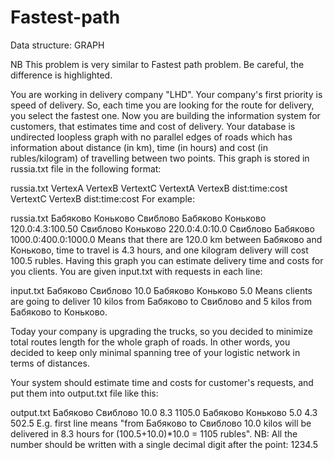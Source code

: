 # Fastest-path
Data structure: GRAPH

NB This problem is very similar to Fastest path problem. Be careful, the difference is highlighted. 

You are working in delivery company "LHD". Your company's first priority is speed of delivery. So, each time you are looking for the route for delivery, you select the fastest one. 
Now you are building the information system for customers, that estimates time and cost of delivery. Your database is undirected loopless graph with no parallel edges of roads which has information about distance (in km), time (in hours) and cost (in rubles/kilogram) of travelling between two points. This graph is stored in russia.txt file in the following format: 

russia.txt
VertexA VertexB VertextC
VertextA VertexB dist:time:cost VertextC VertexB dist:time:cost
For example: 

russia.txt
Бабяково Коньково Свиблово
Бабяково Коньково 120.0:4.3:100.50 Свиблово Коньково 220.0:4.0:10.0 Свиблово Бабяково 1000.0:400.0:1000.0
Means that there are 120.0 km between Бабяково and Коньково, time to travel is 4.3 hours, and one kilogram delivery will cost 100.5 rubles. 
Having this graph you can estimate delivery time and costs for you clients. You are given input.txt with requests in each line: 

input.txt
Бабяково Свиблово 10.0
Бабяково Коньково 5.0
Means clients are going to deliver 10 kilos from Бабяково to Свиблово and 5 kilos from Бабяково to Коньково. 

Today your company is upgrading the trucks, so you decided to minimize total routes length for the whole graph of roads. In other words, you decided to keep only minimal spanning tree of your logistic network in terms of distances. 

Your system should estimate time and costs for customer's requests, and put them into output.txt file like this: 

output.txt
Бабяково Свиблово 10.0 8.3 1105.0
Бабяково Коньково 5.0 4.3 502.5
E.g. first line means "from Бабяково to Свиблово 10.0 kilos will be delivered in 8.3 hours for (100.5+10.0)*10.0 = 1105 rubles". 
NB: All the number should be written with a single decimal digit after the point: 1234.5
